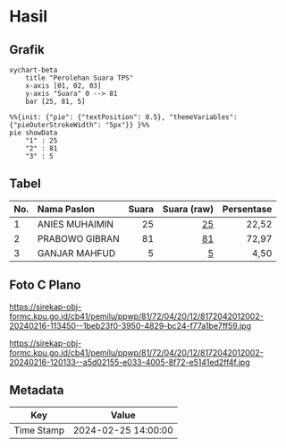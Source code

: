 # Hasil

## Grafik

```mermaid
xychart-beta
    title "Perolehan Suara TPS"
    x-axis [01, 02, 03]
    y-axis "Suara" 0 --> 81
    bar [25, 81, 5]
```

```mermaid
%%{init: {"pie": {"textPosition": 0.5}, "themeVariables": {"pieOuterStrokeWidth": "5px"}} }%%
pie showData
    "1" : 25
    "2" : 81
    "3" : 5
```

## Tabel

| No. | Nama Paslon    | Suara | Suara (raw) | Persentase |
|:--- |:-------------- | -----:| -----------:| ----------:|
| 1   | ANIES MUHAIMIN | 25    | [25][p-1]   | 22,52      |
| 2   | PRABOWO GIBRAN | 81    | [81][p-2]   | 72,97      |
| 3   | GANJAR MAHFUD  | 5     | [5][p-3]    | 4,50       |


[p-1]: https://github.com/gigit-pemilu/pemilu-2024-81-maluku/blob/main/pilpres/hitung-suara/sub/81-maluku/sub/72-kota-tual/sub/04-pulau-pulau-kur/sub/2012-sermaf/sub/002-tps/sub/paslon-1.txt
[p-2]: https://github.com/gigit-pemilu/pemilu-2024-81-maluku/blob/main/pilpres/hitung-suara/sub/81-maluku/sub/72-kota-tual/sub/04-pulau-pulau-kur/sub/2012-sermaf/sub/002-tps/sub/paslon-2.txt
[p-3]: https://github.com/gigit-pemilu/pemilu-2024-81-maluku/blob/main/pilpres/hitung-suara/sub/81-maluku/sub/72-kota-tual/sub/04-pulau-pulau-kur/sub/2012-sermaf/sub/002-tps/sub/paslon-3.txt

## Foto C Plano

https://sirekap-obj-formc.kpu.go.id/cb41/pemilu/ppwp/81/72/04/20/12/8172042012002-20240216-113450--1beb23f0-3950-4829-bc24-f77a1be7ff59.jpg

https://sirekap-obj-formc.kpu.go.id/cb41/pemilu/ppwp/81/72/04/20/12/8172042012002-20240216-120133--a5d02155-e033-4005-8f72-e5141ed2ff4f.jpg


## Metadata

| Key        | Value               |
| ---------- | ------------------- |
| Time Stamp | 2024-02-25 14:00:00 |



